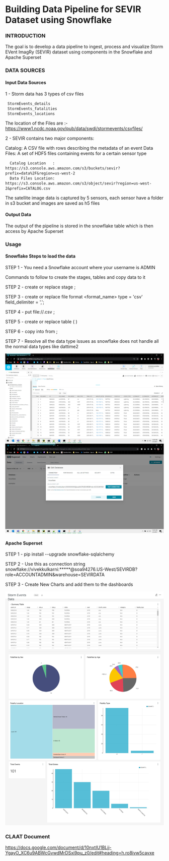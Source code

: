 # Building Data Pipeline for SEVIR Dataset using Snowflake

### INTRODUCTION

The goal is to develop a data pipeline to ingest, process and visualize  Storm EVent ImagRy (SEVIR) dataset using components in the Snowflake and Apache Superset

### DATA SOURCES
#### Input Data Sources

1 - Storm data has 3 types of csv files 
     
     StormEvents_details
     StormEvents_fatalities
     StormEvents_locations

The location of the Files are :- https://www1.ncdc.noaa.gov/pub/data/swdi/stormevents/csvfiles/


2 - SEVIR contains two major components:

Catalog: A CSV file with rows describing the metadata of an event 
Data Files: A set of HDF5 files containing events for a certain sensor type
      
	  Catalog Location   : https://s3.console.aws.amazon.com/s3/buckets/sevir?prefix=data%2F&region=us-west-2
      Data Files Location: https://s3.console.aws.amazon.com/s3/object/sevir?region=us-west-2&prefix=CATALOG.csv

The satellite image data is captured by 5 sensors, each sensor have a folder in s3 bucket and images are saved as h5 files

#### Output Data 

The output of the pipeline is stored in the snowflake table which is then access by Apache Superset


### Usage

#### Snowflake Steps to load the data
STEP 1 - You need a Snowflake account where your username is ADMIN

Commands to follow to create the stages, tables and copy data to it

STEP 2 - create or replace stage <stagename>;

STEP 3 - create or replace file format <format_name> type = 'csv' field_delimiter = ',';

STEP 4 - put file://<filepath>.csv <stagename>;

STEP 5 - create or replace table <tablename> ( <add all the columns and data types> )

STEP 6 - copy into <tablename> from <stagename>;

STEP 7 - Resolve all the data type issues as snowflake does not handle all the normal data types like dattime2

![](images/Snowflakes_tabledata.png)
![](images/Superset_Snowflake_ConnectionString.png)


#### Apache Superset

STEP 1 - pip install --upgrade snowflake-sqlalchemy

STEP 2 - Use this as connection string snowflake://vivekkulkarni:*****@soa94276.US-West/SEVIRDB?role=ACCOUNTADMIN&warehouse=SEVIRDATA

STEP 3 - Create New Charts and add them to the dashboards

![](images/storm-events-data-2021-03-04T10-20-38.807Z.jpg)


### CLAAT Document

https://docs.google.com/document/d/10nxtIU1BLjj-YgayO_XC6u9ABWcGvwdMrDSxi9pu_z0/edit#heading=h.ro8ivw5cavxe

 
